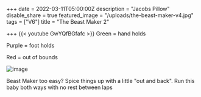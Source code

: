 +++
date = 2022-03-11T05:00:00Z
description = "Jacobs Pillow"
disable_share = true
featured_image = "/uploads/the-beast-maker-v4.jpg"
tags = ["V6"]
title = "The Beast Maker 2"



+++
{{< youtube GwYQfBGfafc >}}
Green = hand holds

Purple = foot holds

Red = out of bounds

![image](/uploads/the-beast-maker-v4.jpg)

Beast Maker too easy? Spice things up with a little "out and back". Run this baby both ways with no rest between laps
